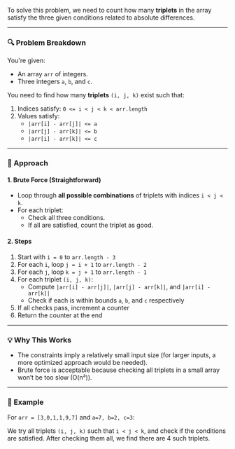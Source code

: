 To solve this problem, we need to count how many **triplets** in the array satisfy the three given conditions related to absolute differences.

---

### 🔍 Problem Breakdown

You're given:
- An array `arr` of integers.
- Three integers `a`, `b`, and `c`.

You need to find how many **triplets** `(i, j, k)` exist such that:
1. Indices satisfy: `0 <= i < j < k < arr.length`
2. Values satisfy:
   - `|arr[i] - arr[j]| <= a`
   - `|arr[j] - arr[k]| <= b`
   - `|arr[i] - arr[k]| <= c`

---

### 🧠 Approach

#### 1. **Brute Force (Straightforward)**
- Loop through **all possible combinations** of triplets with indices `i < j < k`.
- For each triplet:
  - Check all three conditions.
  - If all are satisfied, count the triplet as good.

#### 2. **Steps**
1. Start with `i = 0` to `arr.length - 3`
2. For each `i`, loop `j = i + 1` to `arr.length - 2`
3. For each `j`, loop `k = j + 1` to `arr.length - 1`
4. For each triplet `(i, j, k)`:
   - Compute `|arr[i] - arr[j]|`, `|arr[j] - arr[k]|`, and `|arr[i] - arr[k]|`
   - Check if each is within bounds `a`, `b`, and `c` respectively
5. If all checks pass, increment a counter
6. Return the counter at the end

---

### 💡 Why This Works
- The constraints imply a relatively small input size (for larger inputs, a more optimized approach would be needed).
- Brute force is acceptable because checking all triplets in a small array won’t be too slow (O(n³)).

---

### 📌 Example

For `arr = [3,0,1,1,9,7]` and `a=7, b=2, c=3`:

We try all triplets `(i, j, k)` such that `i < j < k`, and check if the conditions are satisfied. After checking them all, we find there are 4 such triplets.
